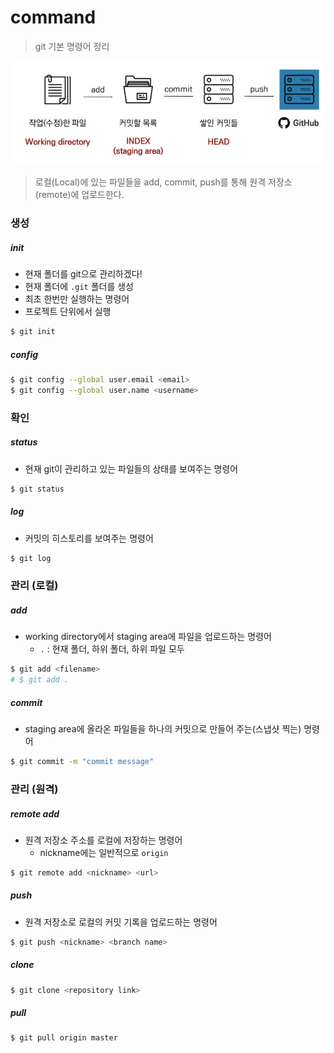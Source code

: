 # command

> git 기본 명령어 정리



![image-20210715175452710](command.assets/image-20210715175452710.png)

> 로컬(Local)에 있는 파일들을 add, commit, push를 통해 원격 저장소(remote)에 업로드한다.



### 생성

##### init

- 현재 폴더를 git으로 관리하겠다!
- 현재 폴더에 `.git` 폴더를 생성
- 최초 한번만 실행하는 명령어
- 프로젝트 단위에서 실행

```bash
$ git init
```



##### config

```bash
$ git config --global user.email <email>
$ git config --global user.name <username>
```



### 확인

##### status

- 현재 git이 관리하고 있는 파일들의 상태를 보여주는 명령어

```bash 
$ git status
```



##### log

- 커밋의 히스토리를 보여주는 명령어

```bash
$ git log
```



### 관리 (로컬)

##### add

- working directory에서 staging area에 파일을 업로드하는 명령어
  - `.` : 현재 폴더, 하위 폴더, 하위 파일 모두 

```bash
$ git add <filename>
# $ git add .
```



##### commit

- staging area에 올라온 파일들을 하나의 커밋으로 만들어 주는(스냅샷 찍는) 명령어

```bash
$ git commit -m "commit message"
```



### 관리 (원격)

##### remote add

- 원격 저장소 주소를 로컬에 저장하는 명령어
  - nickname에는 일반적으로 `origin`

```bash
$ git remote add <nickname> <url>
```



##### push

- 원격 저장소로 로컬의 커밋 기록을 업로드하는 명령어

```bash
$ git push <nickname> <branch name>
```



##### clone

```bash
$ git clone <repository link>
```



#####  pull

```bash
$ git pull origin master
```

